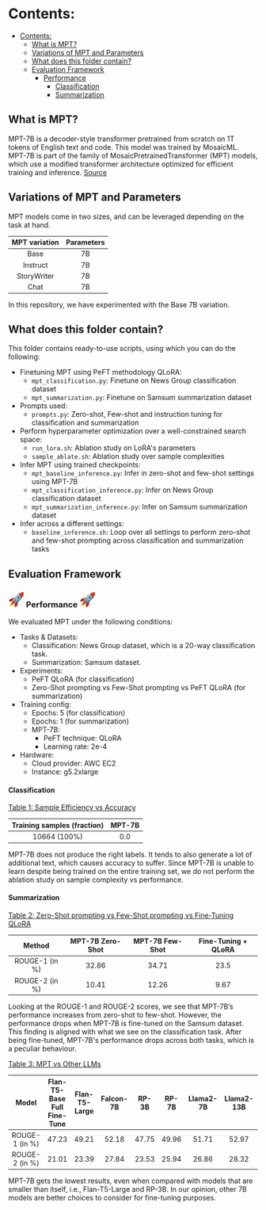 # Contents:

- [Contents:](#contents)
	- [What is MPT?](#what-is-mpt)
	- [Variations of MPT and Parameters](#variations-of-mpt-and-parameters)
	- [What does this folder contain?](#what-does-this-folder-contain)
	- [Evaluation Framework](#evaluation-framework)
		- [ Performance ](#-performance-)
			- [Classification](#classification)
			- [Summarization](#summarization)
	

## What is MPT? 

MPT-7B is a decoder-style transformer pretrained from scratch on 1T tokens of English text and code. This model was trained by MosaicML. MPT-7B is part of the family of MosaicPretrainedTransformer (MPT) models, which use a modified transformer architecture optimized for efficient training and inference. [Source](https://huggingface.co/mosaicml/mpt-7b)


## Variations of MPT and Parameters

MPT models come in two sizes, and can be leveraged depending on the task at hand.

| MPT variation    | Parameters  |
|:----------------:|:-----------:|
|Base              |7B           |
|Instruct          |7B           | 
|StoryWriter       |7B           | 
|Chat              |7B           | 

In this repository, we have experimented with the Base 7B variation. 

## What does this folder contain? 

This folder contains ready-to-use scripts, using which you can do the following:
	
* Finetuning MPT using PeFT methodology QLoRA:
	* ```mpt_classification.py```: Finetune on News Group classification dataset
	* ```mpt_summarization.py```: Finetune on Samsum summarization dataset
* Prompts used:
	* ```prompts.py```: Zero-shot, Few-shot and instruction tuning for classification and summarization
* Perform hyperparameter optimization over a well-constrained search space:
	* ```run_lora.sh```: Ablation study on LoRA's parameters 
	* ```sample_ablate.sh```: Ablation study over sample complexities
* Infer MPT using trained checkpoints:
	* ```mpt_baseline_inference.py```: Infer in zero-shot and few-shot settings using MPT-7B
	* ```mpt_classification_inference.py```: Infer on News Group classification dataset
	* ```mpt_summarization_inference.py```: Infer on Samsum summarization dataset
* Infer across a different settings:
	* ```baseline_inference.sh```: Loop over all settings to perform zero-shot and few-shot prompting across classification and summarization tasks

## Evaluation Framework


### <img src="../assets/rocket.gif" width="32" height="32"/> Performance <img src="../assets/rocket.gif" width="32" height="32"/>

We evaluated MPT under the following conditions:

* Tasks & Datasets:
	* Classification: News Group dataset, which is a 20-way classification task.
	* Summarization: Samsum dataset. 
* Experiments:
	* PeFT QLoRA (for classification)
	* Zero-Shot prompting vs Few-Shot prompting vs PeFT QLoRA (for summarization)
* Training config:
	* Epochs: 5 (for classification)
	* Epochs: 1 (for summarization)
	* MPT-7B:
		* PeFT technique: QLoRA
		* Learning rate: 2e-4
* Hardware:
	* Cloud provider: AWC EC2
	* Instance: g5.2xlarge
	
#### Classification ####

<u> Table 1: Sample Efficiency vs Accuracy </u>

|Training samples (fraction) | MPT-7B |
|:--------------------------:|:------:|
|10664 (100%)                |0.0     |


MPT-7B does not produce the right labels. It tends to also generate a lot of additional text, which causes accuracy to suffer. Since MPT-7B is unable to learn despite being trained on the entire training set, we do not perform the ablation study on sample complexity vs performance. 


#### Summarization ####

<u> Table 2: Zero-Shot prompting vs Few-Shot prompting vs Fine-Tuning QLoRA </u>

|Method         | MPT-7B Zero-Shot  | MPT-7B Few-Shot  | Fine-Tuning + QLoRA |
|:-------------:|:-----------------:|:----------------:|:-------------------:|
|ROUGE-1 (in %) |32.86              |34.71             |23.5                 |
|ROUGE-2 (in %) |10.41              |12.26             |9.67                 |


Looking at the ROUGE-1 and ROUGE-2 scores, we see that MPT-7B’s performance increases from zero-shot to few-shot. However, the performance drops when MPT-7B is fine-tuned on the Samsum dataset. This finding is aligned with what we see on the classification task. After being fine-tuned, MPT-7B's performance drops across both tasks, which is a peculiar behaviour.


<u> Table 3: MPT vs Other LLMs </u>

|Model          | Flan-T5-Base Full Fine-Tune | Flan-T5-Large | Falcon-7B | RP-3B | RP-7B | Llama2-7B | Llama2-13B | Mistral-7B | MPT-7B |
|:-------------:|:---------------------------:|:-------------:|:---------:|:-----:|:-----:|:---------:|:----------:|:----------:|:------:|
|ROUGE-1 (in %) |47.23                        |49.21          |52.18      |47.75  |49.96  |51.71      |52.97       |53.61       |23.5    |
|ROUGE-2 (in %) |21.01                        |23.39          |27.84      |23.53  |25.94  |26.86      |28.32       |29.28       |9.67    |


MPT-7B gets the lowest results, even when compared with models that are smaller than itself, i.e., Flan-T5-Large and  RP-3B. In our opinion, other 7B models are better choices to consider for fine-tuning purposes.



